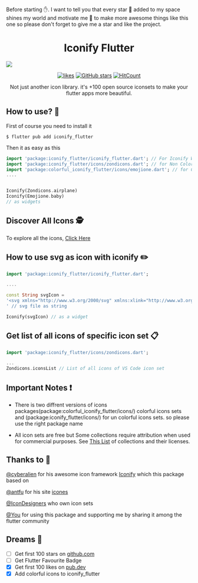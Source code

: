 Before starting ✋. I want to tell you that every star 🌟 added to my space shines my world and motivate me 💪 to make more awesome things like this one so please don't forget to give me a star and like the project.

<h1 align="center">Iconify Flutter</h1>
<a href="https://andronasef.ninja/iconify_flutter/"><img src="https://github.com/andronasef/iconify_flutter/raw/master/website/screenshots/1.png"/></a>

<div align="center" style="margin-top:10px"> 
  
[![likes](https://img.shields.io/pub/likes/iconify_flutter?logo=dart)](https://pub.dev/packages/iconify_flutter)
[![GitHub stars](https://img.shields.io/github/stars/andronasef/iconify_flutter.svg?style=flat&label=Star&maxAge=3600&logo=github&color=success)](https://github.com/andronasef/iconify_flutter/)
[![HitCount](https://hits.dwyl.com/andronasef/iconify_flutter.svg?style=flat)](https://pub.dev/packages/iconify_flutter)

</div>

<p align="center">Not just another icon library. it's +100 open source iconsets to make your flutter apps more beautiful.</p>

## How to use? 🤔

First of course you need to install it

```console
$ flutter pub add iconify_flutter
```

Then it as easy as this

```dart
import 'package:iconify_flutter/iconify_flutter.dart'; // For Iconify Widget
import 'package:iconify_flutter/icons/zondicons.dart'; // for Non Colorful Icons
import 'package:colorful_iconify_flutter/icons/emojione.dart'; // for Colorful Icons
....


Iconify(Zondicons.airplane)
Iconify(Emojione.baby)
// as widgets
```

## Discover All Icons 🕵️

To explore all the icons, [Click Here](https://andronasef.github.io/iconify_flutter)

## How to use svg as icon with iconify ✏️

```dart
import 'package:iconify_flutter/iconify_flutter.dart';

....

const String svgIcon =
'<svg xmlns="http://www.w3.org/2000/svg" xmlns:xlink="http://www.w3.org/1999/xlink" aria-hidden="true" role="img" class="iconify iconify--ic" width="32" height="32" preserveAspectRatio="xMidYMid meet" viewBox="0 0 24 24"><path fill="#000000" d="M3 3h18v18H3z"></path></svg>
' // svg file as string

Iconify(svgIcon) // as a widget
```

## Get list of all icons of specific icon set 📋

```dart
import 'package:iconify_flutter/icons/zondicons.dart';

...
Zondicons.iconsList // List of all icons of VS Code icon set
```

## Important Notes ❗

- There is two diffrent versions of icons packages(package:colorful_iconify_flutter/icons/) colorful icons sets and (package:iconify_flutter/icons/) for un colorful icons sets. so please use the right package name

- All icon sets are free but Some collections require attribution when used for commercial purposes. See [This List](https://github.com/iconify/icon-sets/blob/master/collections.md) of collections and their licenses.

## Thanks to 🙏

[@cyberalien](https://github.com/cyberalien) for his awesome icon framework [Iconify](https://github.com/iconify) which this package based on

[@antfu](https://github.com/antfu) for his site [icones](https://github.com/antfu/icones)

[@IconDesigners](https://github.com/iconify/icon-sets/blob/master/collections.md) who own icon sets

[@You](https://www.reactiongifs.us/wp-content/uploads/2019/03/Thank-U.gif) for using this package and supporting me by sharing it among the flutter community

## Dreams 💭

- [ ] Get first 100 stars on [github.com](https://github.com/andronasef/iconify_flutter/)
- [ ] Get Flutter Favourite Badge
- [x] Get first 100 likes on [pub.dev](https://pub.dev/packages/iconify_flutter/)
- [x] Add colorful icons to iconify_flutter
